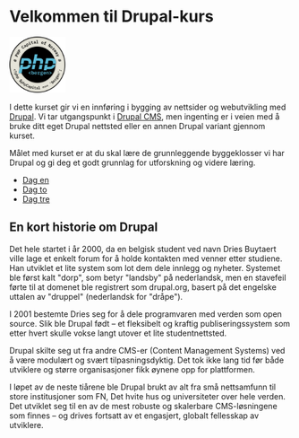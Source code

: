 # Velkommen til Drupal-kurs

<img src="php_bergen.png" alt="PHP-Bergen logo" width="100">

I dette kurset gir vi en innføring i bygging av nettsider og webutvikling med [Drupal](https://drupal.org). Vi tar utgangspunkt i [Drupal CMS](https://drupal.org/drupal-cms), men ingenting er i veien med å bruke ditt eget Drupal nettsted eller en annen Drupal variant gjennom kurset.

Målet med kurset er at du skal lære de grunnleggende byggeklosser vi har Drupal og gi deg et godt grunnlag for utforskning og videre læring.

* [Dag en](dag1/plan_dag_1.md)
* [Dag to](dag2/plan_dag_2.md)
* [Dag tre](dag3/plan_dag_3.md)

## En kort historie om Drupal

Det hele startet i år 2000, da en belgisk student ved navn Dries Buytaert ville lage et enkelt forum for å holde kontakten med venner etter studiene. Han utviklet et lite system som lot dem dele innlegg og nyheter. Systemet ble først kalt "dorp", som betyr "landsby" på nederlandsk, men en stavefeil førte til at domenet ble registrert som drupal.org, basert på det engelske uttalen av "druppel" (nederlandsk for "dråpe").

I 2001 bestemte Dries seg for å dele programvaren med verden som open source. Slik ble Drupal født – et fleksibelt og kraftig publiseringssystem som etter hvert skulle vokse langt utover et lite studentnettsted.

Drupal skilte seg ut fra andre CMS-er (Content Management Systems) ved å være modulært og svært tilpasningsdyktig. Det tok ikke lang tid før både utviklere og større organisasjoner fikk øynene opp for plattformen.

I løpet av de neste tiårene ble Drupal brukt av alt fra små nettsamfunn til store institusjoner som FN, Det hvite hus og universiteter over hele verden. Det utviklet seg til en av de mest robuste og skalerbare CMS-løsningene som finnes – og drives fortsatt av et engasjert, globalt fellesskap av utviklere.
